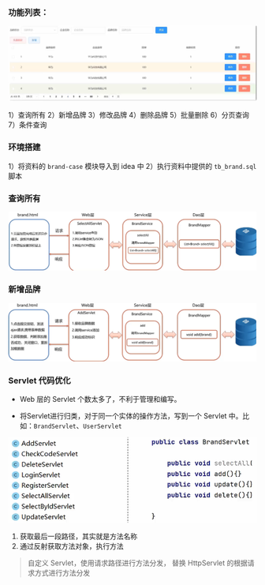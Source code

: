 ### 功能列表：

![image-20221016114852347](img/image-20221016114852347.png)

1）查询所有
2）新增品牌
3）修改品牌
4）删除品牌
5）批量删除
6）分页查询
7）条件查询

### 环境搭建

1）将资料的 `brand-case` 模块导入到 idea  中
2）执行资料中提供的 `tb_brand.sql` 脚本

### 查询所有

![image-20221016150939760](img/image-20221016150939760.png)

### 新增品牌

![image-20221016155113507](img/image-20221016155113507.png)

### Servlet 代码优化

- Web 层的 Servlet 个数太多了，不利于管理和编写。

- 将Servlet进行归类，对于同一个实体的操作方法，写到一个 Servlet 中。比如：`BrandServlet`、`UserServlet`

![image-20221016163649197](img/image-20221016163649197.png)

1. 获取最后一段路径，其实就是方法名称
2. 通过反射获取方法对象，执行方法

> 自定义 Servlet，使用请求路径进行方法分发，
> 替换 HttpServlet 的根据请求方式进行方法分发 